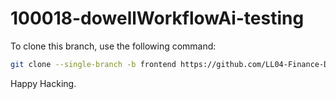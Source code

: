 # 100018-dowellWorkflowAi-testing

To clone this branch, use the following command:

```bash
git clone --single-branch -b frontend https://github.com/LL04-Finance-Dowell/workflowai-education.git
```
Happy Hacking.
